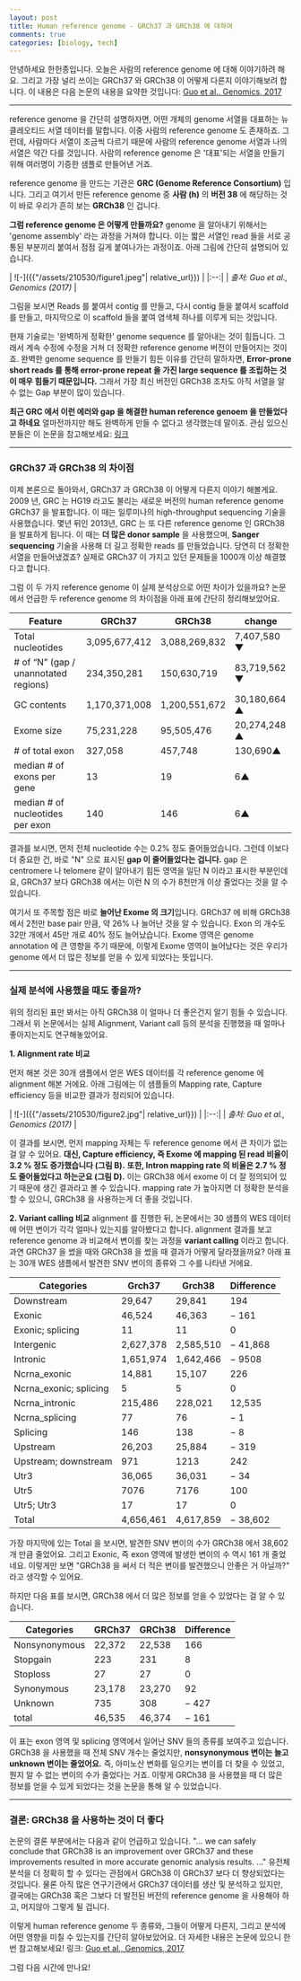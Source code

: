 ```yaml
---
layout: post
title: Human reference genome - GRCh37 과 GRCh38 에 대하여
comments: true
categories: [biology, tech]
---
```


안녕하세요 한헌종입니다.
오늘은 사람의 reference genome 에 대해 이야기하려 해요.
그리고 가장 널리 쓰이는 GRCh37 와 GRCh38 이 어떻게 다른지 이야기해보려 합니다.
이 내용은 다음 논문의 내용을 요약한 것입니다: [Guo et al., Genomics, 2017](https://www.sciencedirect.com/science/article/pii/S0888754317300058?via%3Dihub)

---
reference genome 을 간단히 설명하자면,
어떤 개체의 genome 서열을 대표하는 뉴클레오티드 서열 데이터를 말합니다.
이중 사람의 reference genome 도 존재하죠.
그런데, 사람마다 서열이 조금씩 다르기 때문에 사람의 reference genome 서열과 나의 서열은 약간 다를 것입니다.
사람의 reference genome 은 '대표'되는 서열을 만들기 위해 여러명이 기증한 샘플로 만들어낸 거죠.

reference genome 을 만드는 기관은 **GRC (Genome Reference Consortium)** 입니다.
그리고 여기서 만든 reference genome 중 **사람 (h)** 의 **버전 38** 에 해당하는 것이 바로 우리가 흔히 보는 **GRCh38** 인 겁니다.

**그럼 reference genome 은 어떻게 만들까요?**
genome 을 알아내기 위해서는 'genome assembly' 라는 과정을 거쳐야 합니다.
이는 짧은 서열인 read 들을 서로 공통된 부분끼리 붙여서 점점 길게 붙여나가는 과정이죠.
아래 그림에 간단히 설명되어 있습니다.

| ![-]({{"/assets/210530/figure1.jpeg"| relative_url}}) | 
|:--:| 
| *출처: Guo et al., Genomics (2017)* |

그림을 보시면 Reads 를 붙여서 contig 를 만들고, 다시 contig 들을 붙여서 scaffold 를 만들고,
마지막으로 이 scaffold 들을 붙여 염색체 하나를 이루게 되는 것입니다.

현재 기술로는 '완벽하게 정확한' genome sequence 를 알아내는 것이 힘듭니다.
그래서 계속 수정에 수정을 거쳐 더 정확한 reference genome 버전이 만들어지는 것이죠.
완벽한 genome sequence 를 만들기 힘든 이유를 간단히 말하자면, 
**Error-prone short reads 를 통해 error-prone repeat 을 가진 large sequence 를 조립하는 것이 매우 힘들기 때문입니다.**
그래서 가장 최신 버전인 GRCh38 조차도 아직 서열을 알 수 없는 Gap 부분이 많이 있습니다.

**최근 GRC 에서 이런 에러와 gap 을 해결한 human reference genoem 을 만들었다고 하네요**
얼마전까지만 해도 완벽하게 만들 수 없다고 생각했는데 말이죠.
관심 있으신 분들은 이 논문을 참고해보세요: [링크](https://www.biorxiv.org/content/10.1101/2021.05.26.445798v1)

---

### GRCh37 과 GRCh38 의 차이점
이제 본론으로 돌아와서, GRCh37 과 GRCh38 이 어떻게 다른지 이야기 해볼게요.
2009 년, GRC 는 HG19 라고도 불리는 새로운 버전의 human reference genome GRCh37 을 발표합니다.
이 때는 일루미나의 high-throughput sequencing 기술을 사용했습니다.
몇년 뒤인 2013년, GRC 는 또 다른 reference genome 인 GRCh38 을 발표하게 됩니다.
이 때는 **더 많은 donor sample** 을 사용했으며, **Sanger sequencing** 기술을 사용해 더 길고 정확한 reads 를 만들었습니다.
당연히 더 정확한 서열을 만들어냈겠죠?
실제로 GRCh37 이 가지고 있던 문제들을 1000개 이상 해결했다고 합니다.

그럼 이 두 가지 reference genome 이 실제 분석상으로 어떤 차이가 있을까요?
논문에서 언급한 두 reference genome 의 차이점을 아래 표에 간단히 정리해보았어요.

|Feature|GRCh37|GRCh38|change|
|--|--|--|--|
|Total nucleotides|3,095,677,412|3,088,269,832|7,407,580 ▼|
|# of “N” (gap / unannotated regions)|234,350,281|150,630,719|83,719,562 ▼|
|GC contents|1,170,371,008|1,200,551,672|30,180,664 ▲|
|Exome size|75,231,228|95,505,476|20,274,248 ▲|
|# of total exon|327,058|457,748|130,690▲|
|median # of exons per gene|13|19|6▲|
|median # of nucleotides per exon|140|146|6▲|

결과를 보시면, 먼저 전체 nucleotide 수는 0.2% 정도 줄어들었습니다.
그런데 이보다 더 중요한 건, 바로 "N" 으로 표시된 **gap 이 줄어들었다는 겁니다.**
gap 은 centromere 나 telomere 같이 알아내기 힘든 영역을 일단 N 이라고 표시한 부분인데요,
GRCh37 보다 GRCh38 에서는 이런 N 의 수가 8천만개 이상 줄었다는 것을 알 수 있습니다.

여기서 또 주목할 점은 바로 **늘어난 Exome 의 크기**입니다.
GRCh37 에 비해 GRCh38 에서 2천만 base pair 만큼, 약 26% 나 늘어난 것을 알 수 있습니다.
Exon 의 개수도 32만 개에서 45만 개로 40% 정도 늘어났습니다.
Exome 영역은 genome annotation 에 큰 영향을 주기 때문에, 이렇게 Exome 영역이 늘어났다는 것은 우리가 genome 에서 더 많은 정보를 얻을 수 있게 되었다는 뜻입니다.

---
### 실제 분석에 사용했을 때도 좋을까?
위의 정리된 표만 봐서는 아직 GRCh38 이 얼마나 더 좋은건지 알기 힘들 수 있습니다.
그래서 위 논문에서는 실제 Alignment, Variant call 등의 분석을 진행했을 때 얼마나 좋아지는지도 연구해놓았어요.

**1. Alignment rate 비교**

먼저 해본 것은 30개 샘플에서 얻은 WES 데이터를 각 reference genome 에 alignment 해본 거에요.
아래 그림에는 이 샘플들의 Mapping rate, Capture efficiency 등을 비교한 결과가 정리되어 있습니다.

| ![-]({{"/assets/210530/figure2.jpg"| relative_url}}) | 
|:--:| 
| *출처: Guo et al., Genomics (2017)* |

이 결과를 보시면, 먼저 mapping 자체는 두 reference genome 에서 큰 차이가 없는 걸 알 수 있어요.
**대신, Capture efficiency, 즉 Exome 에 mapping 된 read 비율이 3.2 % 정도 증가했습니다 (그림 B).**
**또한, Intron mapping rate 의 비율은 2.7 % 정도 줄어들었다고 하는군요 (그림 D).**
이는 GRCh38 에서 exome 이 더 잘 정의되어 있기 때문에 생긴 결과라고 볼 수 있습니다.
mapping rate 가 높아지면 더 정확한 분석을 할 수 있으니, GRCh38 을 사용하는게 더 좋을 것입니다.


**2. Variant calling 비교**
alignment 를 진행한 뒤, 논문에서는 30 샘플의 WES 데이터에 어떤 변이가 각각 얼마나 있는지를 알아봤다고 합니다.
alignment 결과를 보고 reference genome 과 비교해서 변이를 찾는 과정을 **variant calling** 이라고 합니다.
과연 GRCh37 을 썼을 때와 GRCh38 을 썼을 때 결과가 어떻게 달라졌을까요?
아래 표는 30개 WES 샘플에서 발견한 SNV 변이의 종류와 그 수를 나타낸 거에요.

| Categories | Grch37 | Grch38 | Difference |
|--|--|--|--|
| Downstream | 29,647 | 29,841 | 194 |
| Exonic | 46,524 | 46,363 | − 161 |
| Exonic; splicing | 11 | 11 | 0 |
| Intergenic | 2,627,378 | 2,585,510 | − 41,868 |
| Intronic | 1,651,974 | 1,642,466 | − 9508 |
| Ncrna_exonic | 14,881 | 15,107 | 226 |
| Ncrna_exonic; splicing | 5 | 5 | 0 |
| Ncrna_intronic | 215,486 | 228,021 | 12,535 |
| Ncrna_splicing | 77 | 76 | − 1 |
| Splicing | 146 | 138 | − 8 |
| Upstream | 26,203 | 25,884 | − 319 |
| Upstream; downstream | 971 | 1213 | 242 |
| Utr3 | 36,065 | 36,031 | − 34 |
| Utr5 | 7076 | 7176 | 100 |
| Utr5; Utr3 | 17 | 17 | 0 |
| Total | 4,656,461 | 4,617,859 | − 38,602 |

가장 마지막에 있는 Total 을 보시면, 발견한 SNV 변이의 수가 GRCh38 에서 38,602 개 만큼 줄었어요.
그리고 Exonic, 즉 exon 영역에 발생한 변이의 수 역시 161 개 줄었네요.
이렇게만 보면 "GRCh38 을 써서 더 적은 변이를 발견했으니 안좋은 거 아닐까?" 라고 생각할 수 있어요.

하지만 다음 표를 보시면, GRCh38 에서 더 많은 정보를 얻을 수 있었다는 걸 알 수 있습니다.

| Categories | GRCh37 | GRCh38 | Difference |
|--|--|--|--|
| Nonsynonymous | 22,372 | 22,538 | 166 |
| Stopgain | 223 | 231 | 8 |
| Stoploss | 27 | 27 | 0 |
| Synonymous | 23,178 | 23,270 | 92 |
| Unknown | 735 | 308 | − 427 |
| total | 46,535 | 46,374 | − 161 |

이 표는 exon 영역 및 splicing 영역에서 일어난 SNV 들의 종류를 보여주고 있습니다.
GRCh38 을 사용했을 때 전체 SNV 개수는 줄었지만, **nonsynonymous 변이는 늘고 unknown 변이는 줄었어요.**
즉, 아미노산 변화를 일으키는 변이를 더 찾을 수 있었고, 뭔지 알 수 없는 변이의 수가 줄었다는 거죠.
이렇게 GRCh38 을 사용했을 때 더 많은 정보를 얻을 수 있게 되었다는 것을 논문을 통해 알 수 있었습니다.

---
### 결론: GRCh38 을 사용하는 것이 더 좋다
논문의 결론 부분에서는 다음과 같이 언급하고 있습니다.
"... we can safely conclude that GRCh38 is an improvement over GRCh37 and these improvements resulted in more accurate genomic analysis results. ..."
유전체 분석을 더 정확히 할 수 있다는 관점에서 GRCh38 이 GRCh37 보다 더 향상되었다는 것입니다.
물론 아직 많은 연구기관에서 GRCh37 데이터를 생산 및 분석하고 있지만, 결국에는 GRCh38 혹은 그보다 더 발전된 버전의 reference genome 을 사용해야 하고, 머지않아 그렇게 될 겁니다.

이렇게 human reference genome 두 종류와, 그들이 어떻게 다른지, 그리고 분석에 어떤 영향을 미칠 수 있는지를 간단히 알아보았어요.
더 자세한 내용은 논문에 있으니 한번 참고해보세요! 링크: [Guo et al., Genomics, 2017](https://www.sciencedirect.com/science/article/pii/S0888754317300058?via%3Dihub)

그럼 다음 시간에 만나요!